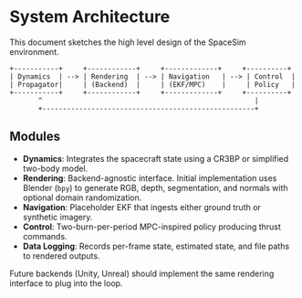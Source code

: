 # System Architecture

This document sketches the high level design of the SpaceSim environment.

```
+-----------+     +------------+     +-------------+     +----------+
| Dynamics  | --> | Rendering  | --> | Navigation   | --> | Control  |
| Propagator|     | (Backend)  |     | (EKF/MPC)    |     | Policy   |
+-----------+     +------------+     +-------------+     +----------+
       ^                                                    |
       +----------------------------------------------------+
```

## Modules
- **Dynamics**: Integrates the spacecraft state using a CR3BP or simplified two-body model.
- **Rendering**: Backend-agnostic interface. Initial implementation uses Blender
  (`bpy`) to generate RGB, depth, segmentation, and normals with optional domain
  randomization.
- **Navigation**: Placeholder EKF that ingests either ground truth or synthetic
  imagery.
- **Control**: Two-burn-per-period MPC-inspired policy producing thrust commands.
- **Data Logging**: Records per-frame state, estimated state, and file paths to
  rendered outputs.

Future backends (Unity, Unreal) should implement the same rendering interface to
plug into the loop.
